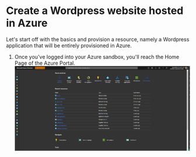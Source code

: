 # Create a Wordpress website hosted in Azure

Let's start off with the basics and provision a resource, namely a Wordpress application that will be entirely provisioned in Azure.

1) Once you've logged into your Azure sandbox, you'll reach the Home Page of the Azure Portal. ![Home Page of Azure Portal](images/HOL1/1_homepage.PNG "Home page of Azure Portal")


